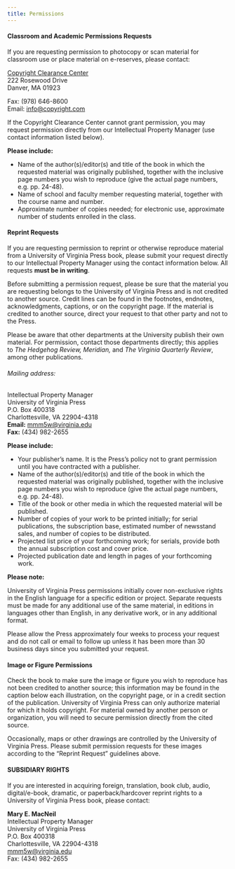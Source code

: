 ```yaml
---
title: Permissions
---
```

#### Classroom and Academic Permissions Requests

If you are requesting permission to photocopy or scan material for classroom use or place material on e-reserves, please contact:

[Copyright Clearance Center](http://www.copyright.com/)\
222 Rosewood Drive\
Danver, MA 01923

Fax: (978) 646-8600\
Email: [info@copyright.com](mailto:info@copyright.com)

If the Copyright Clearance Center cannot grant permission, you may request permission directly from our Intellectual Property Manager (use contact information listed below).

**Please include:**

* Name of the author(s)/editor(s) and title of the book in which the requested material was originally published, together with the inclusive page numbers you wish to reproduce (give the actual page numbers, e.g. pp. 24-48).
* Name of school and faculty member requesting material, together with the course name and number.
* Approximate number of copies needed; for electronic use, approximate number of students enrolled in the class.

#### Reprint Requests

If you are requesting permission to reprint or otherwise reproduce material from a University of Virginia Press book, please submit your request directly to our Intellectual Property Manager using the contact information below. All requests **must be in writing**.

Before submitting a permission request, please be sure that the material you are requesting belongs to the University of Virginia Press and is not credited to another source. Credit lines can be found in the footnotes, endnotes, acknowledgments, captions, or on the copyright page. If the material is credited to another source, direct your request to that other party and not to the Press.

Please be aware that other departments at the University publish their own material. For permission, contact those departments directly; this applies to *The Hedgehog Review, Meridian,* and *The Virginia Quarterly Review*, among other publications.

###### Mailing address:

Intellectual Property Manager\
University of Virginia Press\
P.O. Box 400318\
Charlottesville, VA 22904-4318\
**Email:** [mmm5w@virginia.edu](mailto:mmm5w@virginia.edu)\
**Fax:** (434) 982-2655

**Please include:**

* Your publisher’s name. It is the Press’s policy not to grant permission until you have contracted with a publisher.
* Name of the author(s)/editor(s) and title of the book in which the requested material was originally published, together with the inclusive page numbers you wish to reproduce (give the actual page numbers, e.g. pp. 24-48).
* Title of the book or other media in which the requested material will be published.
* Number of copies of your work to be printed initially; for serial publications, the subscription base, estimated number of newsstand sales, and number of copies to be distributed.
* Projected list price of your forthcoming work; for serials, provide both the annual subscription cost and cover price.
* Projected publication date and length in pages of your forthcoming work.

**Please note:**

University of Virginia Press permissions initially cover non-exclusive rights in the English language for a specific edition or project. Separate requests must be made for any additional use of the same material, in editions in languages other than English, in any derivative work, or in any additional format.

Please allow the Press approximately four weeks to process your request and do not call or email to follow up unless it has been more than 30 business days since you submitted your request.

#### Image or Figure Permissions

Check the book to make sure the image or figure you wish to reproduce has not been credited to another source; this information may be found in the caption below each illustration, on the copyright page, or in a credit section of the publication. University of Virginia Press can only authorize material for which it holds copyright. For material owned by another person or organization, you will need to secure permission directly from the cited source.

Occasionally, maps or other drawings are controlled by the University of Virginia Press. Please submit permission requests for these images according to the “Reprint Request” guidelines above.

#### SUBSIDIARY RIGHTS

If you are interested in acquiring foreign, translation, book club, audio, digital/e-book, dramatic, or paperback/hardcover reprint rights to a University of Virginia Press book, please contact:

**Mary E. MacNeil**\
Intellectual Property Manager\
University of Virginia Press\
P.O. Box 400318\
Charlottesville, VA 22904-4318\
[mmm5w@virginia.edu](mailto:mmm5w@virginia.edu)\
Fax: (434) 982-2655